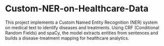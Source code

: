 # Custom-NER-on-Healthcare-Data
This project implements a Custom Named Entity Recognition (NER) system on medical text to identify diseases and treatments. Using CRF (Conditional Random Fields) and spaCy, the model extracts entities from sentences and builds a disease-treatment mapping for healthcare analytics.

